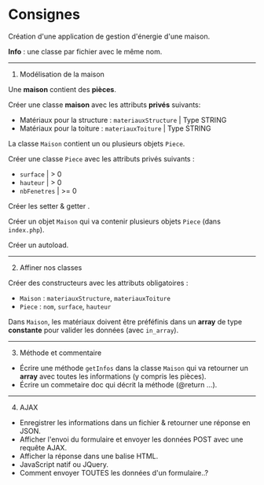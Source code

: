 # Consignes

Création d'une application de gestion d'énergie d'une maison.

**Info** : une classe par fichier avec le même nom.

---

1. Modélisation de la maison

Une **maison** contient des **pièces**.

Créer une classe **maison** avec les attributs **privés** suivants:
- Matériaux pour la structure : `materiauxStructure` | Type STRING
- Matériaux pour la toiture : `materiauxToiture` | Type STRING

La classe `Maison` contient un ou plusieurs objets `Piece`.

Créer une classe `Piece` avec les attributs privés suivants :
- `surface` | > 0
- `hauteur` | > 0
- `nbFenetres` | >= 0

Créer les setter & getter .

Créer un objet `Maison` qui va contenir plusieurs objets `Piece` (dans `index.php`).

Créer un autoload.

---

2. Affiner nos classes

Créer des constructeurs avec les attributs obligatoires :
- `Maison` : `materiauxStructure`, `materiauxToiture`
- `Piece` : `nom`, `surface`, `hauteur`

Dans `Maison`, les matériaux doivent être préféfinis dans un **array** de type **constante** pour valider les données (avec `in_array`).

---

3. Méthode et commentaire

- Écrire une méthode `getInfos` dans la classe `Maison` qui va retourner un **array** avec toutes les informations (y compris les pièces).
- Écrire un commetaire doc qui décrit la méthode (@return ...).

---

4. AJAX

- Enregistrer les informations dans un fichier & retourner une réponse en JSON.
- Afficher l'envoi du formulaire et envoyer les données POST avec une requête AJAX.
- Afficher la réponse dans une balise HTML.
- JavaScript natif ou JQuery.
- Comment envoyer TOUTES les données d'un formulaire..?